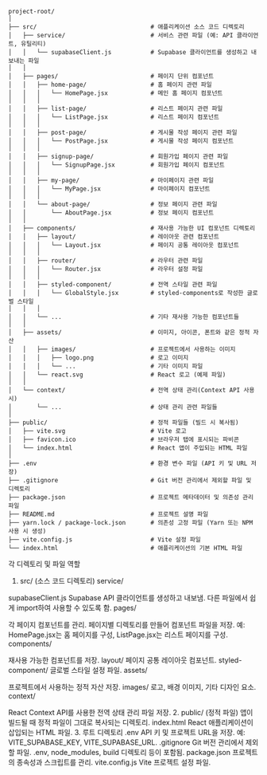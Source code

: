 ```
project-root/
│
├── src/                                # 애플리케이션 소스 코드 디렉토리
│   ├── service/                        # 서비스 관련 파일 (예: API 클라이언트, 유틸리티)
│   │   └── supabaseClient.js           # Supabase 클라이언트를 생성하고 내보내는 파일
│   │
│   ├── pages/                          # 페이지 단위 컴포넌트
│   │   ├── home-page/                  # 홈 페이지 관련 파일
│   │   │   └── HomePage.jsx            # 메인 홈 페이지 컴포넌트
│   │   │
│   │   ├── list-page/                  # 리스트 페이지 관련 파일
│   │   │   └── ListPage.jsx            # 리스트 페이지 컴포넌트
│   │   │
│   │   ├── post-page/                  # 게시물 작성 페이지 관련 파일
│   │   │   └── PostPage.jsx            # 게시물 작성 페이지 컴포넌트
│   │   │
│   │   ├── signup-page/                # 회원가입 페이지 관련 파일
│   │   │   └── SignupPage.jsx          # 회원가입 페이지 컴포넌트
│   │   │
│   │   ├── my-page/                    # 마이페이지 관련 파일
│   │   │   └── MyPage.jsx              # 마이페이지 컴포넌트
│   │   │
│   │   └── about-page/                 # 정보 페이지 관련 파일
│   │       └── AboutPage.jsx           # 정보 페이지 컴포넌트
│   │
│   ├── components/                     # 재사용 가능한 UI 컴포넌트 디렉토리
│   │   ├── layout/                     # 레이아웃 관련 컴포넌트
│   │   │   └── Layout.jsx              # 페이지 공통 레이아웃 컴포넌트
│   │   │
│   │   ├── router/                     # 라우터 관련 파일
│   │   │   └── Router.jsx              # 라우터 설정 파일
│   │   │
│   │   ├── styled-component/           # 전역 스타일 관련 파일
│   │   │   └── GlobalStyle.jsx         # styled-components로 작성한 글로벌 스타일
│   │   │
│   │   └── ...                         # 기타 재사용 가능한 컴포넌트들
│   │
│   ├── assets/                         # 이미지, 아이콘, 폰트와 같은 정적 자산
│   │   ├── images/                     # 프로젝트에서 사용하는 이미지
│   │   │   ├── logo.png                # 로고 이미지
│   │   │   └── ...                     # 기타 이미지 파일
│   │   └── react.svg                   # React 로고 (예제 파일)
│   │
│   └── context/                        # 전역 상태 관리(Context API 사용 시)
│       └── ...                         # 상태 관리 관련 파일들
│
├── public/                             # 정적 파일들 (빌드 시 복사됨)
│   ├── vite.svg                        # Vite 로고
│   ├── favicon.ico                     # 브라우저 탭에 표시되는 파비콘
│   └── index.html                      # React 앱이 주입되는 HTML 파일
│
├── .env                                # 환경 변수 파일 (API 키 및 URL 저장)
├── .gitignore                          # Git 버전 관리에서 제외할 파일 및 디렉토리
├── package.json                        # 프로젝트 메타데이터 및 의존성 관리 파일
├── README.md                           # 프로젝트 설명 파일
├── yarn.lock / package-lock.json       # 의존성 고정 파일 (Yarn 또는 NPM 사용 시 생성)
├── vite.config.js                      # Vite 설정 파일
└── index.html                          # 애플리케이션의 기본 HTML 파일

```
각 디렉토리 및 파일 역할
1. src/ (소스 코드 디렉토리)
service/

supabaseClient.js
Supabase API 클라이언트를 생성하고 내보냄.
다른 파일에서 쉽게 import하여 사용할 수 있도록 함.
pages/

각 페이지 컴포넌트를 관리.
페이지별 디렉토리를 만들어 컴포넌트 파일을 저장.
예: HomePage.jsx는 홈 페이지를 구성, ListPage.jsx는 리스트 페이지를 구성.
components/

재사용 가능한 컴포넌트를 저장.
layout/
페이지 공통 레이아웃 컴포넌트.
styled-component/
글로벌 스타일 설정 파일.
assets/

프로젝트에서 사용하는 정적 자산 저장.
images/
로고, 배경 이미지, 기타 디자인 요소.
context/

React Context API를 사용한 전역 상태 관리 파일 저장.
2. public/ (정적 파일)
앱이 빌드될 때 정적 파일이 그대로 복사되는 디렉토리.
index.html
React 애플리케이션이 삽입되는 HTML 파일.
3. 루트 디렉토리
.env
API 키 및 프로젝트 URL을 저장.
예: VITE_SUPABASE_KEY, VITE_SUPABASE_URL.
.gitignore
Git 버전 관리에서 제외할 파일.
.env, node_modules, build 디렉토리 등이 포함됨.
package.json
프로젝트의 종속성과 스크립트를 관리.
vite.config.js
Vite 프로젝트 설정 파일.

